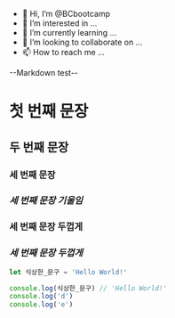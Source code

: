- 👋 Hi, I’m @BCbootcamp
- 👀 I’m interested in ...
- 🌱 I’m currently learning ...
- 💞️ I’m looking to collaborate on ...
- 📫 How to reach me ...

<!---
BCbootcamp/BCbootcamp is a ✨ special ✨ repository because its `README.md` (this file) appears on your GitHub profile.
You can click the Preview link to take a look at your changes.
--->

--Markdown test--
# 첫 번째 문장 
## 두 번째 문장
### 세 번째 문장
### *세 번째 문장 기울임*
### **세 번째 문장 두껍게**
### ***세 번째 문장 두껍게***

```js
let 식상한_문구 = 'Hello World!'

console.log(식상한_문구) // 'Hello World!'
console.log('d')
console.log('e')
```
